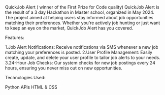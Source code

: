 QuickJob Alert ( winner of the First Prize for Code quality)
QuickJob Alert is  the result of a 3 day Hackathon in Master school, organized in May 2024. The project aimed at helping users stay informed about job opportunities matching their preferences. Whether you're actively job hunting or just want to keep an eye on the market, QuickJob Alert has you covered.

Features:

1.Job Alert Notifications: Receive notifications via SMS whenever a new job matching your preferences is posted.
2.User Profile Management: Easily create, update, and delete your user profile to tailor job alerts to your needs.
3.24-Hour Job Checks: Our system checks for new job postings every 24 hours, ensuring you never miss out on new opportunities.

Technologies Used:

Python
APIs
HTML & CSS
